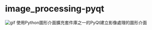 # image_processing-pyqt
![gif](https://64.media.tumblr.com/809d576d195202e129285854064aee81/tumblr_o4uiq5hSJs1uimxkwo1_540.gifv)
使用Python圖形介面擴充套件庫之一的PyQt建立影像處理的圖形介面
